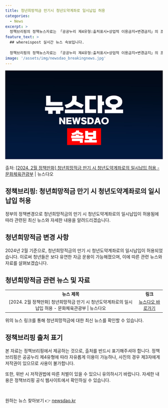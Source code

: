 ```yaml
---
title: 청년희망적금 만기시 청년도약계좌로 일시납입 허용
categories:
  - News
excerpt: >
  정책브리핑의 정책뉴스자료는 「공공누리 제4유형:출처표시+상업적 이용금지+변경금지」의 조건에 따라 자유롭게 이…
feature_text: >
  ## whereispost 실시간 뉴스 속보입니다.

  정책브리핑의 정책뉴스자료는 「공공누리 제4유형:출처표시+상업적 이용금지+변경금지」의 조건에 따라 자유롭게 이…
image: '/assets/img/newsdao_breakingnews.jpg'
---
```


![뉴스다오 속보](/assets/img/newsdao_breakingnews.jpg)

<p>출처: <a href="https://newsdao.kr/3138" rel="dofollow">[2024. 2월 정책만화] 청년희망적금 만기 시 청년도약계좌로의 일시납입 허용 - 문화체육관광부</a> | 뉴스다오</p>

<h2>정책브리핑: 청년희망적금 만기 시 청년도약계좌로의 일시납입 허용</h2>

<p data-ke-size="size16">정부의 정책변경으로 청년희망적금의 만기 시 청년도약계좌로의 일시납입이 허용됨에 따라 관련된 최신 뉴스와 자세한 내용을 알려드리겠습니다.</p>

<h2 data-ke-size="size26">청년희망적금 변경 사항</h2>

<p data-ke-size="size16">2024년 2월 기준으로, 청년희망적금의 만기 시 청년도약계좌로의 일시납입이 허용되었습니다. 이로써 청년들은 보다 유연한 자금 운용이 가능해졌으며, 이에 따른 관련 뉴스와 자료를 살펴보겠습니다.</p>

<h2 data-ke-size="size26">청년희망적금 관련 뉴스 및 자료</h2>

<table>
	<tr>
		<td style="text-align: center; height: 17px;"><b>뉴스 제목</b></td>
		<td style="text-align: center; height: 17px;"><b>링크</b></td>
	</tr>
	<tr>
		<td style="text-align: center; height: 17px;">[2024. 2월 정책만화] 청년희망적금 만기 시 청년도약계좌로의 일시납입 허용 - 문화체육관광부 | 뉴스다오</td>
		<td style="text-align: center; height: 17px;"><a href="https://newsdao.kr/3138">뉴스다오 바로가기</a></td>
	</tr>
</table>

<p data-ke-size="size16">위의 뉴스 링크를 통해 청년희망적금에 대한 최신 뉴스를 확인할 수 있습니다.</p>

<h2 data-ke-size="size26">정책브리핑 출처 표기</h2>

<p data-ke-size="size16">본 자료는 정책브리핑에서 제공하는 것으로, 출처를 반드시 표기해주셔야 합니다. 정책브리핑은 공공누리 제4유형에 따라 자유롭게 이용이 가능하나, 사진의 경우 제3자에게 저작권이 있으므로 사용이 불가합니다.</p>

<p data-ke-size="size16">또한, 위반 시 저작권법에 따른 처벌이 있을 수 있으니 유의하시기 바랍니다. 자세한 내용은 정책브리핑 공식 웹사이트에서 확인하실 수 있습니다.</p>

<p data-ke-size="size16">&nbsp;</p> 

원하는 뉴스 찾아보기 👉 <a href="https://newsdao.kr" rel="dofollow">newsdao.kr</a>


